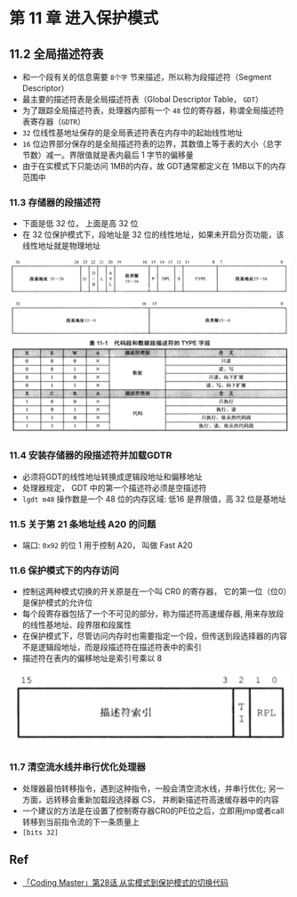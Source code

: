 

# 第 11 章 进入保护模式

## 11.2 全局描述符表

* 和一个段有关的信息需要 `8个字` 节来描述，所以称为段描述符（Segment Descriptor）
* 最主要的描述符表是全局描述符表（Global Descriptor Table， `GDT`）
* 为了跟踪全局描述符表，处理器内部有一个 `48` 位的寄存器，称谓全局描述符表寄存器（`GDTR`）
* `32` 位线性基地址保存的是全局表述符表在内存中的起始线性地址
* `16` 位边界部分保存的是全局描述符表的边界，其数值上等于表的大小（总字节数）减一。界限值就是表内最后 1 字节的偏移量
* 由于在实模式下只能访问 1MB的内存，故 GDT通常都定义在 1MB以下的内存范围中

### 11.3 存储器的段描述符


* 下面是低 32 位， 上面是高 32 位
* 在 32 位保护模式下，段地址是 32 位的线性地址，如果未开启分页功能，该线性地址就是物理地址


<img src="./01.png" />

<img src="./02.png" />



### 11.4 安装存储器的段描述符并加载GDTR

* 必须将GDT的线性地址转换成逻辑段地址和偏移地址
* 处理器规定， GDT 中的第一个描述符必须是空描述符
* `lgdt m48` 操作数是一个 48 位的内存区域: 低16 是界限值，高 32 位是基地址

### 11.5 关于第 21 条地址线 A20 的问题

* 端口: `0x92` 的位 1 用于控制 A20， 叫做 Fast A20


### 11.6 保护模式下的内存访问

* 控制这两种模式切换的开关原是在一个叫 CR0 的寄存器， 它的第一位（位0）是保护模式的允许位
* 每个段寄存器包括了一个不可见的部分，称为描述符高速缓存器, 用来存放段的线性基地址、段界限和段属性
* 在保护模式下，尽管访问内存时也需要指定一个段，但传送到段选择器的内容不是逻辑段地址，而是段描述符在描述符表中的索引
* 描述符在表内的偏移地址是索引号乘以 8 

<img src="./03.png" />

### 11.7 清空流水线并串行优化处理器


* 处理器最怕转移指令，遇到这种指令，一般会清空流水线，并串行优化; 另一方面，远转移会重新加载段选择器 CS， 并刷新描述符高速缓存器中的内容
* 一个建议的方法是在设置了控制寄存器CR0的PE位之后，立即用jmp或者call转移到当前指令流的下一条质量上
* `[bits 32]`

## Ref

* [「Coding Master」第28话 从实模式到保护模式的切换代码](https://www.youtube.com/watch?v=EkzleCAIdXg&list=PLLBMaJy_MOpM2xUPbjSBSib7hUUaaEGa6&index=30)